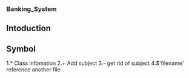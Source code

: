 ### Banking_System


## Intoduction


## Symbol
1.* Class infomation
2.+ Add subject
3.- get rid of subject
4.$'filename' reference another file 
